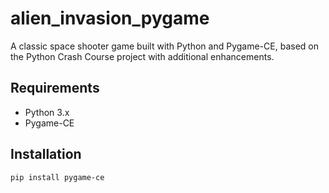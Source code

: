 ﻿# alien_invasion_pygame

A classic space shooter game built with Python and Pygame-CE, based on the Python Crash Course project with additional enhancements.

## Requirements

- Python 3.x
- Pygame-CE

## Installation

```bash
pip install pygame-ce
